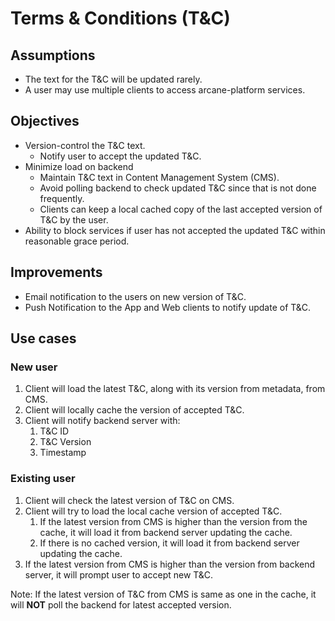 # Terms & Conditions (T&C)

## Assumptions
* The text for the T&C will be updated rarely.
* A user may use multiple clients to access arcane-platform services.

## Objectives

* Version-control the T&C text.
  * Notify user to accept the updated T&C.
* Minimize load on backend
  * Maintain T&C text in Content Management System (CMS).
  * Avoid polling backend to check updated T&C since that is not done frequently.
  * Clients can keep a local cached copy of the last accepted version of T&C by the user.
* Ability to block services if user has not accepted the updated T&C within reasonable grace period.

## Improvements
* Email notification to the users on new version of T&C.
* Push Notification to the App and Web clients to notify update of T&C.

## Use cases

### New user

1. Client will load the latest T&C, along with its version from metadata, from CMS.
2. Client will locally cache the version of accepted T&C.
3. Client will notify backend server with:
   1. T&C ID
   2. T&C Version
   3. Timestamp

### Existing user

1. Client will check the latest version of T&C on CMS.
2. Client will try to load the local cache version of accepted T&C.
   1. If the latest version from CMS is higher than the version from the cache, it will load it from backend server updating the cache.
   2. If there is no cached version, it will load it from backend server updating the cache.
3. If the latest version from CMS is higher than the version from backend server, it will prompt user to accept new T&C.

Note: If the latest version of T&C from CMS is same as one in the cache, it will **NOT** poll the backend for latest accepted version.
